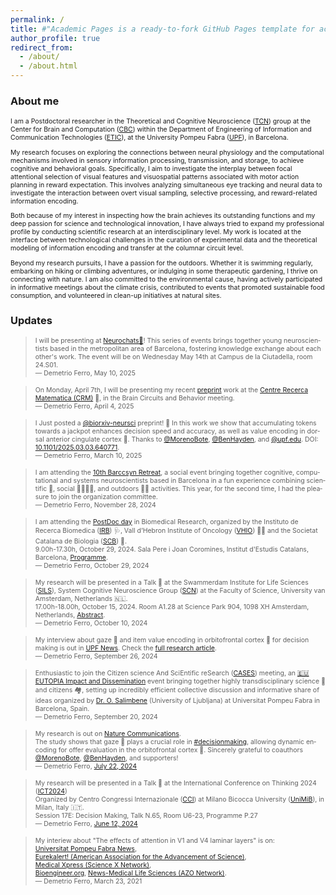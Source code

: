```yaml
---
permalink: /
title: #"Academic Pages is a ready-to-fork GitHub Pages template for academic personal websites"
author_profile: true
redirect_from: 
  - /about/
  - /about.html
---
```


<h3>About me</h3>

<p style="font-size:.75em">I am a Postdoctoral researcher in the Theoretical and Cognitive Neuroscience (<a href="https://www.upf.edu/web/tcn" target="_blank">TCN</a>) group at the Center for Brain and Computation (<a href="https://www.upf.edu/web/cbc" target="_blank">CBC</a>) within the Department of Engineering of Information and Communication Technologies (<a href="https://www.upf.edu/web/etic" target="_blanK">ETIC</a>), at the University Pompeu Fabra (<a href="https://www.upf.edu/" target="_blanK">UPF</a>), in Barcelona. </p>

<p style="font-size:.75em">My research focuses on exploring the connections between neural physiology and the computational mechanisms involved in sensory information processing, transmission, and storage, to achieve cognitive and behavioral goals. Specifically, I aim to investigate the interplay between focal attentional selection of visual features and visuospatial patterns associated with motor action planning in reward expectation. This involves analyzing simultaneous eye tracking and neural data to investigate the interaction between overt visual sampling, selective processing, and reward-related information encoding.</p>

<p style="font-size:.75em">Both because of my interest in inspecting how the brain achieves its outstanding functions and my deep passion for science and technological innovation, I have always tried to expand my professional profile by conducting scientific research at an interdisciplinary level. My work is located at the interface between technological challenges in the curation of experimental data and the theoretical modeling of information encoding and transfer at the columnar circuit level.</p>

<p style="font-size:.75em">Beyond my research pursuits, I have a passion for the outdoors. Whether it is swimming regularly, embarking on hiking or climbing adventures, or indulging in some therapeutic gardening, I thrive on connecting with nature. I am also committed to the environmental cause, having actively participated in informative meetings about the climate crisis, contributed to events that promoted sustainable food consumption, and volunteered in clean-up initiatives at natural sites.</p>

<h3>Updates</h3>

<blockquote class="twitter-tweet"><p style="font-size:.75em" lang="en" dir="ltr">‪I will be presenting at <a href="https://www.crm.cat/neurochats-seminar/" target="_blank">Neurochats💬</a>! This series of events brings together young neuroscientists based in the metropolitan area of Barcelona, fostering knowledge exchange about each other's work. The event will be on Wednesday May 14th at Campus de la Ciutadella, room 24.S01.
<br/>&mdash; Demetrio Ferro, May 10, 2025</p></blockquote> 

<blockquote class="twitter-tweet"><p style="font-size:.75em" lang="en" dir="ltr">‪On Monday, April 7th, I will be presenting my recent <a href="https://doi.org/10.1101/2025.03.03.640771" target="_blank">preprint</a> work at the <a href="https://crm.cat" target="_blank">Centre Recerca Matematica (CRM)</a> 🧮, in the Brain Circuits and Behavior meeting. 
<br/>&mdash; Demetrio Ferro, April 4, 2025</p></blockquote> 

<blockquote class="twitter-tweet"><p style="font-size:.75em" lang="en" dir="ltr">‪I Just posted a <a href="https://bsky.app/profile/biorxiv-neursci.bsky.social" target="_blank">@biorxiv-neursci</a> preprint! 📝
In this work we show that accumulating tokens towards a jackpot enhances decision speed and accuracy, as well as value encoding in dorsal anterior cingulate cortex 🧠. Thanks to <a target="_blank" href="https://bsky.app/profile/morenobote.bsky.social">@MorenoBote</a>, <a target="_blank" href="https://bsky.app/profile/benhayden.bsky.social">@BenHayden</a>, and <a target="_blank" href="https://bsky.app/profile/upf.edu">@upf.edu</a>. DOI: <a href="https://doi.org/10.1101/2025.03.03.640771" target="_blank">10.1101/2025.03.03.640771</a>.
<br/>&mdash; Demetrio Ferro, March 10, 2025</p></blockquote> 

<blockquote class="twitter-tweet"><p style="font-size:.75em" lang="en" dir="ltr">I am attending the <a href="/files/ProgrammeBarccsynRetreat2024.pdf" target="_blank">10th Barccsyn Retreat</a>, a social event bringing together cognitive, computational and systems neuroscientists based in Barcelona in a fun experience combining scientific 🥼, social 🫱🏽‍🫲🏻, and outdoors 🏊🏽 activities. This year, for the second time, I had the pleasure to join the organization committee. 
<br/>&mdash; Demetrio Ferro, November 28, 2024</p></blockquote> 

<blockquote class="twitter-tweet"><p style="font-size:.75em" lang="en" dir="ltr">I am attending the <a href="https://scb.iec.cat/postdoc-day-a-new-generation-in-biomedical-research/" target="_blank">PostDoc day</a> in Biomedical Research, organized by the Instituto de Recerca Biomedica (<a href="https://www.irbbarcelona.org/es" target="_blank">IRB</a>) 🩺, Vall d’Hebron Institute of Oncology (<a href="https://vhio.net/" target="_blank">VHIO</a>) 👩‍🔬 and the Societat Catalana de Biologia (<a href="https://scb.iec.cat/" target="_blank">SCB</a>) 🧫.<br/>
9.00h-17.30h, October 29, 2024. Sala Pere i Joan Coromines, Institut d'Estudis Catalans, Barcelona, <a href="/files/SCBPostDocDay24.pdf" target="_blank" type="application/pdf">Programme</a>.
<br/>&mdash; Demetrio Ferro, October 29, 2024</p></blockquote> 

<blockquote class="twitter-tweet"><p style="font-size:.75em" lang="en" dir="ltr">My research will be presented in a Talk 💬 at the Swammerdam Institute for Life Sciences (<a href="https://sils.uva.nl/" target="_blank">SILS</a>), System Cognitive Neuroscience Group (<a href="https://sils.uva.nl/content/research-groups/cognitive-and-systems-neuroscience/cognitive-and-systems-neuroscience.html" target="_blank">SCN</a>) at the Faculty of Science, University van Amsterdam, Netherlands 🇳🇱.<br/>
17.00h-18.00h, October 15, 2024. Room A1.28 at Science Park 904, 1098 XH Amsterdam, Netherlands, <a href="/files/UvATNC2024Abstract.pdf" target="_blank" type="application/pdf">Abstract</a>.
<br/>&mdash; Demetrio Ferro, October 10, 2024</p></blockquote> 


<blockquote class="twitter-tweet"><p style="font-size:.75em" lang="en" dir="ltr">My interview about gaze 👀 and item value encoding in orbitofrontal cortex 🧠 for decision making is out in <a target="_blank" href="https://www.upf.edu/web/etic/inici/-/asset_publisher/nT5ucm2DcHyd/content/un-estudi-de-neurocient%C3%ADfics-d-enginyeria-upf-demostra-com-la-direcci%C3%B3-de-la-mirada-determina-la-presa-de-decisions-a-l-hora-d-escollir-entre-2-o-m%C3%A9s-objectes/maximized">UPF News</a>. Check the <a target="_blank" href="https://www.nature.com/articles/s41467-024-50214-2.pdf">full research article</a>.<br/>&mdash; Demetrio Ferro, September 26, 2024</p></blockquote> 

<blockquote class="twitter-tweet"><p style="font-size:.75em" lang="en" dir="ltr">Enthusiastic to join the Citizen science And SciEntific reSearch (<a target="_blank" href="https://d-ferro.github.io/files/CASESUPF2024.pdf">CASES</a>) meeting, an <a target="_blank" href="https://eutopia-university.eu/">🇪🇺 EUTOPIA Impact and Dissemination</a> event bringing together highly transdisciplinary science 🔭 and citizens 🏘️, setting up incredibly efficient collective discussion and informative share of ideas organized by <a target="_blank" href="https://eutopia-university.eu/english-version/sif-post-doctoral-fellowships/sif-3rd-cohort-fellows-ornella-salimbene-university-of-ljubljana">Dr. O. Salimbene</a> (University of Ljubljana) at Universitat Pompeu Fabra in Barcelona, Spain.<br/>&mdash; Demetrio Ferro, September 20, 2024</p></blockquote> 

<blockquote class="twitter-tweet" data-media-max-width="560"><p style="font-size:.75em" lang="en" dir="ltr">My research is out on <a target="_blank" href="https://www.nature.com/articles/s41467-024-50214-2.pdf">Nature Communications</a>. <br>The study shows that gaze 👀 plays a crucial role in <a target="_blank" href="https://bsky.app/search?q=%23decisionmaking">#decisionmaking</a>, allowing dynamic encoding for offer evaluation in the orbitofrontal cortex 🧠. Sincerely grateful to coauthors <a target="_blank" href="https://bsky.app/profile/morenobote.bsky.social">@MorenoBote</a>, <a target="_blank" href="https://bsky.app/profile/benhayden.bsky.social">@BenHayden</a>, and supporters!<br/> &mdash; Demetrio Ferro, <a target="_blank" href="https://bsky.app/profile/did:plc:k7nqzsglcxcpamo3bbktvrj7/post/3kxxjntjv2f2o">July 22, 2024</a></p></blockquote> 

<blockquote class="twitter-tweet" data-media-max-width="560"><p style="font-size:.75em" lang="en" dir="ltr">My research will be presented in a Talk 💬 at the International Conference on Thinking 2024 (<a href="https://ict2024.com/" target="_blank">ICT2024</a>)<br/> Organized by Centro Congressi Internazionale (<a href="https://www.ccicongress.com/" target="_blank">CCI</a>) at Milano Bicocca University (<a href="https://en.unimib.it/" target="_blank">UniMiB</a>), in Milan, Italy 🇮🇹. <br/>
Session 17E: Decision Making, Talk N.65, Room U6-23, Programme P.27<br/>
  &mdash; Demetrio Ferro, <a href="https://d-ferro.github.io/files/ProgrammeICT2024.pdf#page=14" target="_blank" type="appication/pdf">June 12, 2024</a></p></blockquote>


<blockquote class="twitter-tweet" data-media-max-width="560"><p style="font-size:.75em" lang="en" dir="ltr">
  My interiew about "The effects of attention in V1 and V4 laminar layers" is on:<br/>
  <a href="https://www.upf.edu/c/portal/update_language?p_l_id=230627930&redirect=%2Fweb%2Ffocus%2Fnoticies%2F-%2Fasset_publisher%2FqOocsyZZDGHL%2Fcontent%2Fid%2F244381810%2F&languageId=en_US" target="_blank">Universitat Pompeu Fabra News</a>,<br/>
  <a href="https://www.eurekalert.org/news-releases/771144" target="_blank">Eurekalert! (American Association for the Advancement of Science)</a>, <br/>
  <a href="https://medicalxpress.com/news/2021-04-function-cortical-brain-cells-modulated.html?src_id=alt" target="_blank">Medical Xpress (Science X Network)</a>, <br/> 
  <a href="https://bioengineer.org/the-structure-and-function-of-cortical-brain-cells-modulated-by-attention/" target="_blank">Bioengineer.org</a>, <a href="https://www.news-medical.net/news/20210408/Study-shows-how-signal-propagation-circuit-is-modulated-by-attention.aspx" target="_blank">News-Medical Life Sciences (AZO Network)</a>.
<br/>
  &mdash; Demetrio Ferro, March 23, 2021</p></blockquote>

